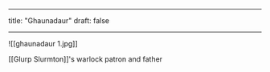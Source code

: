 
---
title: "Ghaunadaur"
draft: false

---


![[ghaunadaur 1.jpg]]

[[Glurp Slurmton]]'s warlock patron and father
